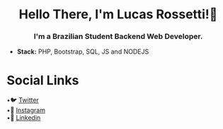 <h1 align = "center"> Hello There, I'm Lucas Rossetti!👋 </h1>

<h3 align = "center"> I'm a Brazilian Student Backend Web Developer.</h3>

 - **Stack:** PHP, Bootstrap, SQL, JS and NODEJS

# Social Links

•🐦 [Twitter](https://twitter.com/sorenhe4rt)  
•📸 [Instagram](https://instagram.com/sorenhe4rt)  
•💼 [Linkedin](https://www.linkedin.com/in/sorenheart/)  

